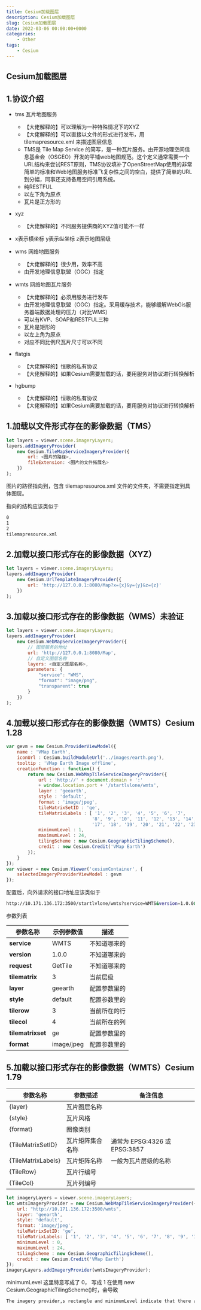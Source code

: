 ```yaml
---
title: Cesium加载图层
description: Cesium加载图层
slug: Cesium加载图层
date: 2022-03-06 00:00:00+0000
categories:
    - Other
tags:
    - Cesium
---
```


## Cesium加载图层

## 1.协议介绍

- tms 瓦片地图服务

  - 【大佬解释的】可以理解为一种特殊情况下的XYZ
  - 【大佬解释的】可以直接以文件的形式进行发布，用 tilemapresource.xml 来描述图层信息
  - TMS是 Tile Map Service 的简写，是一种瓦片服务。由开源地理空间信息基金会（OSGEO）开发的平铺web地图规范。这个定义通常需要一个URL结构来尝试REST原则，TMS协议填补了OpenStreetMap使用的非常简单的标准和Web地图服务标准飞复杂性之间的空白，提供了简单的URL到分幅，同事还支持备用空间引用系统。
  - 纯RESTFUL
  - 以左下角为原点
  - 瓦片是正方形的
- xyz

  - 【大佬解释的】不同服务提供商的XYZ值可能不一样
- x表示横坐标  y表示纵坐标  z表示地图层级
- wms 网络地图服务
  - 【大佬解释的】很少用，效率不高
  - 由开发地理信息联盟（OGC）指定
- wmts 网络地图瓦片服务

  - 【大佬解释的】必须用服务进行发布
  - 由开发地理信息联盟（OGC）指定。采用缓存技术，能够缓解WebGis服务器端数据处理的压力（对比WMS）
  - 可以有KVP、SOAP和RESTFUL三种
  - 瓦片是矩形的
  - 以左上角为原点
  - 对应不同比例尺瓦片尺寸可以不同
- flatgis

  - 【大佬解释的】恒歌的私有协议
  - 【大佬解释的】如果Cesium需要加载的话，要用服务对协议进行转换解析
- hgbump

  - 【大佬解释的】恒歌的私有协议
  - 【大佬解释的】如果Cesium需要加载的话，要用服务对协议进行转换解析

## 1.加载以文件形式存在的影像数据（TMS）

```javascript
let layers = viewer.scene.imageryLayers;
layers.addImageryProvider(
    new Cesium.TileMapServiceImageryProvider({
        url: <图片的路径>,
        fileExtension: <图片的文件拓展名>
    })
);
```

图片的路径指向到，包含 tilemapresource.xml 文件的文件夹，不需要指定到具体图层。

指向的结构应该类似于

```bash
0
1
2
tilemapresource.xml
```

## 2.加载以接口形式存在的影像数据（XYZ）

```javascript
let layers = viewer.scene.imageryLayers;
layers.addImageryProvider(
    new Cesium.UrlTemplateImageryProvider({
        url: 'http://127.0.0.1:8080/Map?x={x}&y={y}&z={z}'
    })
);
```

## 3.加载以接口形式存在的影像数据（WMS）未验证

```javascript
let layers = viewer.scene.imageryLayers;
layers.addImageryProvider(
    new Cesium.WebMapServiceImageryProvider({
        // 图层服务的地址
        url: 'http://127.0.0.1:8080/Map',
        // 自定义图层名称
        layers: <自定义图层名称>,
        parameters: {
        	"service": "WMS",
        	"format": "image/png",
        	"transparent": true
    	}
    })
);
```

## 4.加载以接口形式存在的影像数据（WMTS）Cesium 1.28

```javascript
var gevm = new Cesium.ProviderViewModel({
    name : 'VMap Earth',
    iconUrl : Cesium.buildModuleUrl('../images/earth.png'),
    tooltip : 'VMap Earth Image offline',
    creationFunction : function() {
        return new Cesium.WebMapTileServiceImageryProvider({
            url : 'http://' + document.domain + ':'
            + window.location.port + '/startlvlone/wmts',
            layer : 'geearth',
            style : 'default',
            format : 'image/jpeg',
            tileMatrixSetID : 'ge',
            tileMatrixLabels : [ '1', '2', '3', '4', '5', '6', '7',
                                '8', '9', '10', '11', '12', '13', '14', '15', '16',
                                '17', '18', '19', '20', '21', '22', '23', '24' ],
            minimumLevel : 1,
            maximumLevel : 24,
            tilingScheme : new Cesium.GeographicTilingScheme(),
            credit : new Cesium.Credit('VMap Earth')
        });
    }
});
var viewer = new Cesium.Viewer('cesiumContainer', {
    selectedImageryProviderViewModel : gevm
});
```

配置后，向外请求的接口地址应该类似于

```bash
http://10.171.136.172:3500/startlvlone/wmts?service=WMTS&version=1.0.0&request=GetTile&tilematrix=3&layer=geearth&style=default&tilerow=3&tilecol=4&tilematrixset=ge&format=image%2Fjpeg
```

参数列表

| 参数名称          | 示例参数值 | 描述         |
| ----------------- | ---------- | ------------ |
| **service**       | WMTS       | 不知道哪来的 |
| **version**       | 1.0.0      | 不知道哪来的 |
| **request**       | GetTile    | 不知道哪来的 |
| **tilematrix**    | 3          | 当前层级     |
| **layer**         | geearth    | 配置参数里的 |
| **style**         | default    | 配置参数里的 |
| **tilerow**       | 3          | 当前所在的行 |
| **tilecol**       | 4          | 当前所在的列 |
| **tilematrixset** | ge         | 配置参数里的 |
| **format**        | image/jpeg | 配置参数里的 |

## 5.加载以接口形式存在的影像数据（WMTS）Cesium 1.79

| 参数名称           | 参数描述         | 备注信息                      |
| ------------------ | ---------------- | ----------------------------- |
| {layer}            | 瓦片图层名称     |                               |
| {style}            | 瓦片风格         |                               |
| {format}           | 图像类别         |                               |
| {TileMatrixSetID}  | 瓦片矩阵集合名称 | 通常为 EPSG:4326 或 EPSG:3857 |
| {TileMatrixLabels} | 瓦片矩阵名称     | 一般为瓦片层级的名称          |
| {TileRow}          | 瓦片行编号       |                               |
| {TileCol}          | 瓦片列编号       |                               |

```javascript
let imageryLayers = viewer.scene.imageryLayers;
let wmtsImageryProvider = new Cesium.WebMapTileServiceImageryProvider({
    url: "http://10.171.136.172:3500/wmts",
    layer: 'geearth',
    style: 'default',
    format: 'image/jpeg',
    tileMatrixSetID: 'ge',
    tileMatrixLabels: [ '1', '2', '3', '4', '5', '6', '7', '8', '9', '10', '11', '12', '13', '14', '15', '16', '17', '18', '19', '20', '21', '22', '23', '24' ],
    minimumLevel : 0,
    maximumLevel : 24,
    tilingScheme : new Cesium.GeographicTilingScheme(),
    credit : new Cesium.Credit('VMap Earth')
});
imageryLayers.addImageryProvider(wmtsImageryProvider);
```

minimumLevel 这里特意写成了 0， 写成 1 在使用 new Cesium.GeographicTilingScheme()时，会导致

```bash
The imagery provider,s rectangle and minimumLevel indicate that there are 8 tiles at the minimum level. Imagery providers with more than four tiles at the minimum level are not supported.
```

